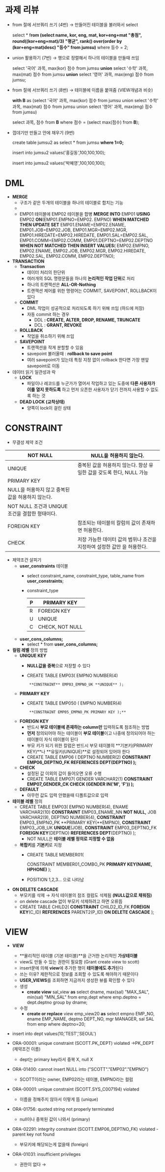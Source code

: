 # 과제 리뷰

- from 절에 서브쿼리 쓰기 (4번) → 만들어진 테이블을 불러와서 select
    
    select *
    f**rom (select name, kor, eng, mat, kor+eng+mat "총점", round((kor+eng+mat)/3) "평균", rank() over(order by (kor+eng+mat)desc) "등수" from jumsu)**
    where 등수 = 2;
    
- union 활용하기 (7번) → 행으로 정렬해서 하나의 테이블을 만들때 쓰임
    
    select '국어' 과목, max(kor) 점수 from jumsu
    **union**
    select '수학' 과목, max(mat) 점수 from jumsu
    **union**
    select '영어' 과목, max(eng) 점수 from jumsu;
    
- from 절에 서브쿼리 쓰기 (8번) → 테이블에 이름을 붙여줌 (VIEW개념과 비슷)
    
    **with B**
    as (select '국어' 과목, max(kor) 점수 from jumsu
    union
    select '수학' 과목, max(mat) 점수 from jumsu
    union
    select '영어' 과목, max(eng) 점수 from jumsu)
    
    select 과목, 점수
    from **B**
    where 점수 = (select max(점수)
    from **B**);
    
- 껍데기만 만들고 안에 채우기 (9번)
    
    create table jumsu2
    as
    select * from jumsu
    **where 1=0;**
    
    insert into jumsu2
    values('홍길동',100,100,100);
    
    insert into jumsu2
    values('박혜영',100,100,100);
    

# DML

- **MERGE**
    - 구조가 같은 두개의 테이블을 하나의 테이블로 합치는 기능
    - 
    - EMP01 테이블에 EMP02 테이블을 합병
    **MERGE INTO** EMP01
    **USING** EMP02
    **ON**(EMP01.EMPNO=EMP02. EMPNO)
    **WHEN MATCHED THEN
    UPDATE SET**
      EMP01.ENAME=EMP02.ENAME,
      EMP01.JOB=EMP02.JOB,
      EMP01.MGR=EMP02.MGR,
      EMP01.HIREDATE=EMP02.HIREDATE,
      EMP01.SAL=EMP02.SAL,
      EMP01.COMM=EMP02.COMM,
      EMP01.DEPTNO=EMP02.DEPTNO
    **WHEN NOT MATCHED THEN
    INSERT VALUES**(
      EMP02.EMPNO, EMP02.ENAME, EMP02.JOB,
      EMP02.MGR, EMP02.HIREDATE, EMP02.SAL,
      EMP02.COMM, EMP02.DEPTNO);
- **TRANSACTION**
    - **Transaction**
        - 데이터 처리의 한단위
        - 여러개의 SQL 명령문들을 하나의 **논리적인 작업 단위**로 처리
        - 하나의 트랜잭션은 **ALL-OR-Nothing**
        - 트랜잭션 제어를 위한 명령어는 COMMIT, SAVEPOINT, ROLLBACK이 있다
    - **COMMIT**
        - DML 작업이 성공적으로 처리되도록 하기 위해 쓰임 (하드에 저장)
        - 자동 commit 하는 경우
            - DDL **: CREATE, ALTER, DROP, RENAME, TRUNCATE**
            - DCL : **GRANT, REVOKE**
    - **ROLLBACK**
        - 작업을 취소하기 위해 쓰임
    - **SAVEPOINT**
        - 트랜잭션을 작게 분할할 수 있음
        - savepoint 불러올때 : **rollback to save point**
        - 여러 savepoint가 있는데 특정 지정 없이 rollback 한다면 가장 맨앞 savepoint로 이동
- 데이터 읽기 일관성과 락
    - **LOCK**
        - 파일이나 레코드를 누군가가 열어서 작업하고 있는 도중에 **다른 사용자가 이를 열지 못하도록** 하고 먼저 오픈한 사용자가 닫기 전까지 사용할 수 없도록 하는 것
    - **DEAD LOCK (교착상태)**
        - 양쪽이 lock이 걸린 상태

# CONSTRAINT

- 무결성 제약 조건

| NOT NULL  | NULL을 허용하지 않는다. |
| --- | --- |
| UNIQUE  | 중복된 값을 허용하지 않는다. 항상 유일한 값을 갖도록 한다, NULL 가능 |
| PRIMARY KEY
 | NULL을 허용하지 않고 중복된 값을 허용하지 않는다.
NOT NULL 조건과 UNIQUE 조건을 결합한 형태이다. |
| FOREIGN KEY  | 참조되는 테이블의 칼럼의 값이 존재하면 허용한다. |
| CHECK | 저장 가능한 데이터 값의 범위나 조건을 지정하여 설정한 값만 을 허용한다. |
- 제약조건 살피기
    - **user_constraints** 테이블
        - select constraint_name, constraint_type, table_name from **user_constraints**;
        - constraint_type
            
            
            | P | PRIMARY KEY |
            | --- | --- |
            | R | FOREIGN KEY |
            | U | UNIQUE |
            | C | CHECK, NOT NULL |
    - **user_cons_columns;**
        - select * from **user_cons_columns;**
- **컬럼 레벨** 정의 방법
    - **UNIQUE KEY**
        - **NULL값을 중복**으로 저장할 수 있다
        - CREATE TABLE EMP03(
        EMPNO NUMBER(4)
            
               **CONSTRAINT** EMP03_EMPNO_UK **UNIQUE** );
            
    - **PRIMARY KEY**
        - CREATE TABLE EMP050 (
        EMPNO NUMBER(4)
            
               **CONSTRAINT EMP05_EMPNO_PK PRIMARY KEY );**
            
    - **FOREIGN KEY**
        - 반드시 **부모 테이블에 존재하는 column만** 입력하도록 참조하는 방법
        - **먼저** 정의되어야 하는 테이블이 **부모 테이블**이고 나중에 정의되어야 하는 테이블이 자식 테이블이 된다
        - 부모 키가 되기 위한 칼럼은 반드시 부모 테이블의 **기본키(PRIMARY KEY)**나 **유일키(UNIQUE)**로 설정되어 있어야 한다
        - CREATE TABLE EMP06 (
        DEPTNO NUMBER(2)
           **CONSTRAINT EMP06_DEPTNO_FK REFERENCES DEPT(DEPTNO) );**
    - **CHECK**
        - 설정된 값 이외의 값이 들어오면 오류 수행
        - CREATE TABLE EMP07(
        GENDER VARCHAR2(1)
           **CONSTRAINT EMP07_GENDER_CK
           CHECK (GENDER IN('M', 'F')) );**
    - **DEFAULT**
        - 아무런 값도 입력 안했을때 디폴트값으로 입력
- **테이블 레벨** 정의
    - CREATE TABLE EMP03(
       EMPNO NUMBER(4),
       ENAME VARCHAR2(10) **CONSTRAINT** EMP03_ENAME_NN **NOT NULL,**
       JOB VARCHAR2(9),
       DEPTNO NUMBER(4),
       **CONSTRAINT** EMP03_EMPNO_PK **PRIMARY KEY(**EMPNO),
       **CONSTRAINT** EMP03_JOB_UK **UNIQUE**(JOB),
       **CONSTRAINT** EMP03_DEPTNO_FK **FOREIGN KEY**(DEPTNO)
       **REFERENCES DEPT**(DEPTNO)
    );
        - NOT NULL은 **테이블 레벨 정의로 지정할 수 없음**
    - **복합키**를 **기본키**로 지정
        - CREATE TABLE MEMBER01(
        
          CONSTRAINT MEMBER01_COMBO_PK **PRIMARY KEY(NAME, HPHONE)**
        );
        
        - POSITION 1,2,3… 으로 나타남
- **ON DELETE CASCADE**
    - 부모키를 삭제 → 자식 테이블의 참조 컬럼도 삭제됨 **(NULL값으로 채워짐)**
    - on delete cascade 없이 부모키 삭제하려고 하면 오류뜸
    - CREATE TABLE CHILD2(
      **CONSTRAINT** CHILD2_ID_FK **FOREIGN KEY**(C_ID)
      **REFERENCES** PARENT2(P_ID) **ON DELETE CASCADE** );

# VIEW

- **VIEW**
    - **물리적인 테이블 (기본 테이블)**을 근거한 논리적인 **가상테이블**
    - view도 만들 수 있는 권한이 필요함 (Grant create view to scott)
    - insert문에 의해 **view**에 추가한 행이 **테이블에도 추가**된다
    - 쓰는 이유? 제한적으로 정보를 조회할 수 있도록 해야하기 때문이다
    - **USER_VIEWS**를 조회하면 지금까지 생성한 뷰를 확인할 수 있다
    - 생성
        - **create view** sal_view
        **as**
        select dname, max(sal) "MAX_SAL", min(sal) "MIN_SAL"
        from emp,dept
        where emp.deptno = dept.deptno
        group by dname;
    - 수정
        - **create or replace** view emp_view20
        **as**
        select empno EMP_NO, ename EMP_NAME, deptno DEPT_NO, mgr MANAGER, sal SAL
        from emp
        where deptno=20;
    

- insert into dept
values(10,'TEST','SEOUL')
- ORA-00001: unique constraint (SCOTT.PK_DEPT) violated →PK_DEPT (제약조건 이름)
    - dept는 primary key라서 중복 X, null X
    
- ORA-01400: cannot insert NULL into ("SCOTT"."EMP02"."EMPNO")
    - SCOTT이라는 owner, EMP02라는 테이블, EMPNO라는 컬럼
- ORA-00001: unique constraint (SCOTT.SYS_C007194) violated
    - 이름을 정해주지 않아서 이렇게 뜸 (unique)
- ORA-01756: quoted string not properly terminated
    - null이나 중복된 값이 나와서 (primary)
- ORA-02291: integrity constraint (SCOTT.EMP06_DEPTNO_FK) violated - parent key not found
    - 부모키에 해당되는게 없을때 (foreign)
- ORA-01031: insufficient privileges
    - 권한이 없다 →
